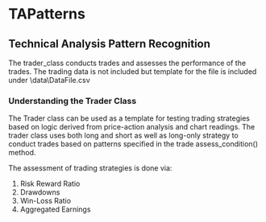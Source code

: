 # TAPatterns


## Technical Analysis Pattern Recognition


The trader_class conducts trades and assesses the performance of the trades.
The trading data is not included but template for the file is included under \data\DataFile.csv 


### Understanding the Trader Class 
The Trader class can be used as a template for testing trading strategies based on logic derived from price-action analysis and chart readings.
The trader class uses both long and short as well as long-only strategy to conduct trades based on patterns specified in the trade assess_condition() method. 


The assessment of trading strategies is done via:
1. Risk Reward Ratio
2. Drawdowns
3. Win-Loss Ratio
4. Aggregated Earnings
